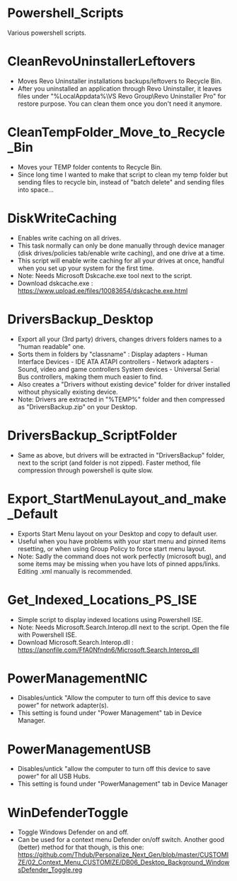 # Powershell_Scripts
Various powershell scripts.

# CleanRevoUninstallerLeftovers
- Moves Revo Uninstaller installations backups/leftovers to Recycle Bin.
- After you uninstalled an application through Revo Uninstaller, it leaves files under "%LocalAppdata%\VS Revo Group\Revo Uninstaller Pro\" for restore purpose. You can clean them once you don't need it anymore.

# CleanTempFolder_Move_to_Recycle_Bin
- Moves your TEMP folder contents to Recycle Bin.
- Since long time I wanted to make that script to clean my temp folder but sending files to recycle bin, instead of "batch delete" and sending files into space... 

# DiskWriteCaching
- Enables write caching on all drives.
- This task normally can only be done manually through device manager (disk drives/policies tab/enable write caching), and one drive at a time.
- This script will enable write caching for all your drives at once, handful when you set up your system for the first time.
- Note: Needs Microsoft Dskcache.exe tool next to the script.
- Download dskcache.exe : https://www.upload.ee/files/10083654/dskcache.exe.html

# DriversBackup_Desktop
- Export all your (3rd party) drivers, changes drivers folders names to a "human readable" one.
- Sorts them in folders by "classname" : Display adapters - Human Interface Devices - IDE ATA ATAPI controllers - Network adapters - Sound, video and game controllers System devices - Universal Serial Bus controllers, making them much easier to find.
- Also creates a "Drivers without existing device" folder for driver installed without physically existing device.
- Note: Drivers are extracted in "%TEMP%" folder and then compressed as "DriversBackup.zip" on your Desktop.

# DriversBackup_ScriptFolder
- Same as above, but drivers will be extracted in "DriversBackup" folder, next to the script (and folder is not zipped). Faster method, file compression through powershell is quite slow.

# Export_StartMenuLayout_and_make_Default
- Exports Start Menu layout on your Desktop and copy to default user.
- Useful when you have problems with your start menu and pinned items resetting, or when using Group Policy to force start menu layout.
- Note: Sadly the command does not work perfectly (microsoft bug), and some items may be missing when you have lots of pinned apps/links. Editing .xml manually is recommended.

# Get_Indexed_Locations_PS_ISE
- Simple script to display indexed locations using Powershell ISE.
- Note: Needs Microsoft.Search.Interop.dll next to the script. Open the file with Powershell ISE.
- Download Microsoft.Search.Interop.dll : https://anonfile.com/FfA0Nfndn6/Microsoft.Search.Interop_dll

# PowerManagementNIC
- Disables/untick "Allow the computer to turn off this device to save power" for network adapter(s). 
- This setting is found under "Power Management" tab in Device Manager.

# PowerManagementUSB
- Disables/untick "allow the computer to turn off this device to save power" for all USB Hubs.
- This setting is found under "PowerManagement" tab in Device Manager

# WinDefenderToggle
- Toggle Windows Defender on and off. 
- Can be used for a context menu Defender on/off switch. Another good (better) method for that though, is this one:
https://github.com/Thdub/Personalize_Next_Gen/blob/master/CUSTOMIZE/02_Context_Menu_CUSTOMIZE/DB06_Desktop_Background_WindowsDefender_Toggle.reg
